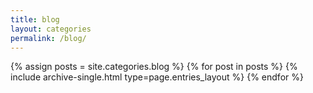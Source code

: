 ```yaml
---
title: blog
layout: categories
permalink: /blog/
---
```


{% assign posts = site.categories.blog %}
{% for post in posts %} {% include archive-single.html type=page.entries_layout %} {% endfor %}
